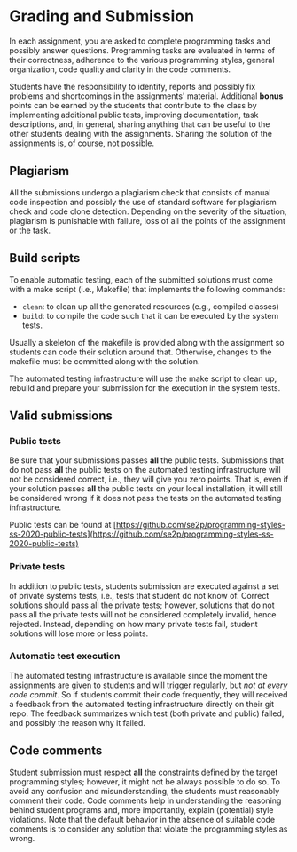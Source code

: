 # Grading and Submission

In each assignment, you are asked to complete programming tasks and possibly answer questions. Programming tasks are evaluated in terms of their correctness, adherence to the various programming styles, general organization, code quality and clarity in the code comments.

Students have the responsibility to identify, reports and possibly fix problems and shortcomings in the assignments' material. Additional **bonus** points can be earned by the students that contribute to the class by implementing additional public tests, improving documentation, task descriptions, and, in general, sharing anything that can be useful to the other students dealing with the assignments. Sharing the solution of the assignments is, of course, not possible.

## Plagiarism
All the submissions undergo a plagiarism check that consists of manual code inspection and possibly the use of standard software for plagiarism check and code clone detection. Depending on the severity of the situation, plagiarism is punishable with failure, loss of all the points of the assignment or the task.

## Build scripts
To enable automatic testing, each of the submitted solutions must come with a make script (i.e., Makefile) that implements the following commands:

- `clean`: to clean up all the generated resources (e.g., compiled classes)
- `build`: to compile the code such that it can be executed by the system tests.

Usually a skeleton of the makefile is provided along with the assignment so students can code their solution around that. Otherwise, changes to the makefile must be committed along with the solution.

The automated testing infrastructure will use the make script to clean up, rebuild and prepare your submission for the execution in the system tests.

## Valid submissions
### Public tests
Be sure that your submissions passes **all** the public tests. Submissions that do not pass **all** the public tests on the automated testing infrastructure will not be considered correct, i.e., they will give you zero points. That is, even if your solution passes **all** the public tests on your local installation, it will still be considered wrong if it does not pass the tests on the automated testing infrastructure.

Public tests can be found at [https://github.com/se2p/programming-styles-ss-2020-public-tests](https://github.com/se2p/programming-styles-ss-2020-public-tests)

### Private tests
In addition to public tests, students submission are executed against a set of private systems tests, i.e., tests that student do not know of. Correct solutions should pass all the private tests; however, solutions that do not pass all the private tests will not be considered completely invalid, hence rejected. Instead, depending on how many private tests fail, student solutions will lose more or less points. 


### Automatic test execution
The automated testing infrastructure is available since the moment the assignments are given to students and will trigger regularly, but *not at every code commit*. So if students commit their code frequently, they will received a feedback from the automated testing infrastructure directly on their git repo. The feedback summarizes which test (both private and public) failed, and possibly the reason why it failed.

## Code comments
Student submission must respect **all** the constraints defined by the target programming styles; however, it might not be always possible to do so. To avoid any confusion and misunderstanding, the students must reasonably comment their code.
Code comments help in understanding the reasoning behind student programs and, more importantly, explain (potential) style violations. Note that the default behavior in the absence of suitable code comments is to consider any solution that violate the programming styles as wrong.
